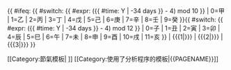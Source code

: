 <includeonly>{{ #ifeq: {{ #switch: {{ #expr: ({{ #time: Y | -34 days }} - 4) mod 10 }} | 0=甲 | 1=乙 | 2=丙 | 3=丁 | 4=戊 | 5=己 | 6=庚 | 7=辛 | 8=壬 | 9=癸 }}{{ #switch: {{ #expr: ({{ #time: Y | -34 days }} - 4) mod 12 }} | 0=子 | 1=丑 | 2=寅 | 3=卯 | 4=辰 | 5=巳 | 6=午 | 7=未 | 8=申 | 9=酉 | 10=戌 | 11=亥 }} | {{{1|}}} | {{{2|}}} | {{{3|}}} }}</includeonly><noinclude>

[[Category:節氣模板| ]]
[[Category:使用了分析程序的模板|{{PAGENAME}}]]

</noinclude>